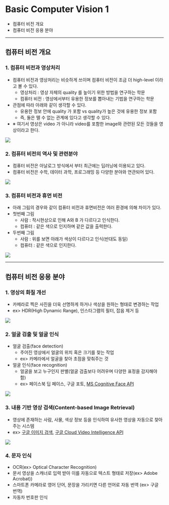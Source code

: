 # Basic Computer Vision 1
  - 컴퓨터 비전 개요
  - 컴퓨터 비전 응용 분야

---

## 컴퓨터 비전 개요
  ### 1. 컴퓨터 비전과 영상처리
  - 컴퓨터 비전과 영상처리는 비슷하게 쓰이며 컴퓨터 비전이 조금 더 high-level 이라고 볼 수 있다.
    - 영상처리 : 영상 자체의 quality 를 높이기 위한 방법을 연구하는 학문
    - 컴퓨터 비전 : 영상에서부터 유용한 정보를 뽑아내는 기법을 연구하는 학문
  - 관점에 따라 아래와 같이 생각할 수 있다.
    - 유용한 정보 안에 quality 가 포함 vs quality가 높은 것에 유용한 정보 포함
    - 즉, 둘은 뗄 수 없는 관계에 있다고 생각할 수 있다.
  - ※ 여기서 영상은 video 가 아니라 video를 포함한 image와 관련된 모든 것들을 영상이라고 한다.

  ![](https://github.com/Lee-KyungSeok/ComputerVision-Study/blob/master/Basic%20ComputerVision/picture/csip.png)

  ### 2. 컴퓨터 비전의 역사 및 관련분야
  - 컴퓨터 비전은 아날로그 방식에서 부터 최근에는 딥러닝에 이용되고 있다.
  - 컴퓨터 비전은 수학, 데이터 과학, 프로그래밍 등 다양한 분야와 연관되어 있다.

  ![](https://github.com/Lee-KyungSeok/ComputerVision-Study/blob/master/Basic%20ComputerVision/picture/history.png)

  ### 3. 컴퓨터 비전과 휴먼 비전
  - 아래 그림의 경우와 같이 컴퓨터 비전과 휴면비전은 여러 환경에 의해 차이가 있다.
  - 첫번째 그림
    - 사람 : 착시현상으로 인해 A와 B 가 다르다고 인식한다.
    - 컴퓨터 : 같은 색으로 인지하며 같은 값을 출력한다.
  - 두번째 그림
    - 사람 : 위를 보면 아래가 색상이 다르다고 인식(반대도 동일)
    - 컴퓨터 : 같은 색으로 인지한다.

  ![](https://github.com/Lee-KyungSeok/ComputerVision-Study/blob/master/Basic%20ComputerVision/picture/cvhv.png)

---
## 컴퓨터 비전 응용 분야
  ### 1. 영상의 화질 개선
  - 카메라로 찍은 사진을 더욱 선명하게 하거나 색상을 원하는 형태로 변경하는 작업
  - ex> HDR(High Dynamic Range), 인스타그램의 필터, 잡음 제거 등

  ![](https://github.com/Lee-KyungSeok/ComputerVision-Study/blob/master/Basic%20ComputerVision/picture/imagepix.png)

  ### 2. 얼굴 검출 및 얼굴 인식
  - 얼굴 검출(face detection)
    - 주어진 영상에서 얼굴의 위치 혹은 크기를 찾는 작업
    - ex> 카메라에서 얼굴을 찾아 초점을 맞춰주는 것
  - 얼굴 인식(face recognition)
    - 얼굴을 보고 누구인지 판별(얼굴 검출보다 어려우며 다양한 표정을 감지해야 함)
    - ex> 페이스북 딥 페이스, 구글 포토, [MS Cognitive Face API](https://azure.microsoft.com/ko-kr/services/cognitive-services/face/)

  ![](https://github.com/Lee-KyungSeok/ComputerVision-Study/blob/master/Basic%20ComputerVision/picture/face.png)

  ### 3. 내용 기반 영상 검색(Content-based Image Retrieval)
  - 영상에 존재하는 사람, 사물, 색상 정보 등을 인식하여 유사한 영상을 자동으로 찾아주는 시스템
  - ex> [구글 이미지 검색](https://www.google.co.kr/imghp), [구글 Cloud Video Intelligence API](https://www.youtube.com/watch?v=mDAoLO4G4CQ&feature=youtu.be)

  ![](https://github.com/Lee-KyungSeok/ComputerVision-Study/blob/master/Basic%20ComputerVision/picture/Content.png)

  ### 4. 문자 인식
  - OCR(ex> Optical Character Recognition)
  - 문서 영상을 스캐너로 입력 받아 이를 자동으로 텍스트 형태로 저장(ex> Adobe Acrobat))
  - 스마트폰 카메라로 영어 단어, 문장을 가리키면 다른 언어로 자동 번역 (ex> 구글 번역)
  - 자동차 번호판 인식
